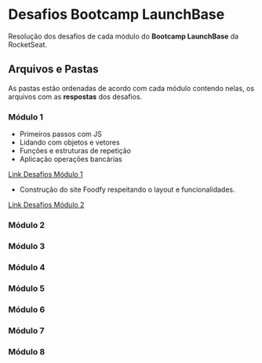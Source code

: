 ﻿# Desafios Bootcamp LaunchBase

Resolução dos desafios de cada módulo do **Bootcamp LaunchBase** da RocketSeat.


## Arquivos e Pastas

As pastas estão ordenadas de acordo com cada módulo contendo nelas, os arquivos com as **respostas** dos desafios.

### Módulo 1

 - Primeiros passos com JS
 - Lidando com objetos e vetores
 - Funções e estruturas de repetição
 - Aplicação operações bancárias
 
 [Link Desafios Módulo 1](https://github.com/Rocketseat/bootcamp-launchbase-desafios-01)
 
 - Construção do site Foodfy respeitando o layout e funcionalidades.

 [Link Desafios Módulo 2](https://github.com/Rocketseat/bootcamp-launchbase-desafios-02)
 
 ### Módulo 2
 ### Módulo 3
 ### Módulo 4
 ### Módulo 5
 ### Módulo 6
 ### Módulo 7
 ### Módulo 8

